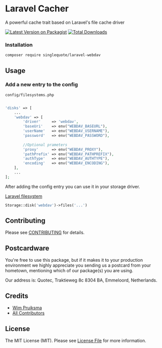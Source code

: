 # Laravel Cacher
A powerful cache trait based on Laravel's file cache driver

[![Latest Version on Packagist](https://img.shields.io/packagist/v/singlequote/laravel-cacher.svg?style=flat-square)](https://packagist.org/packages/singlequote/laravel-cacher)
[![Total Downloads](https://img.shields.io/packagist/dt/singlequote/laravel-cacher.svg?style=flat-square)](https://packagist.org/packages/singlequote/laravel-cacher)


### Installation
```bash
composer require singlequote/laravel-webdav
```

## Usage

### Add a new entry to the config

`config/filesystems.php`
```php

'disks' => [
	...
	'webdav' => [
	    'driver'     => 'webdav',
	    'baseUri'    => env("WEBDAV_BASEURL"),
	    'userName'   => env("WEBDAV_USERNAME"),
	    'password'   => env("WEBDAV_PASSWORD"),
	    
	    //Optional prameters
	    'proxy'      => env("WEBDAV_PROXY"),
	    'pathPrefix' => env("WEBDAV_PATHPREFIX"),
	    'authType'   => env("WEBDAV_AUTHTYPE"),
	    'encoding'   => env("WEBDAV_ENCODING"),
	],
	...
];
```

After adding the config entry you can use it in your storage driver.

[Laravel filesystem](https://laravel.com/docs/master/filesystem)

```php
Storage::disk('webdav')->files('...')

```

## Contributing

Please see [CONTRIBUTING](CONTRIBUTING.md) for details.

## Postcardware

You're free to use this package, but if it makes it to your production environment we highly appreciate you sending us a postcard from your hometown, mentioning which of our package(s) you are using.

Our address is: Quotec, Traktieweg 8c 8304 BA, Emmeloord, Netherlands.

## Credits

- [Wim Pruiksma](https://github.com/wimurk)
- [All Contributors](../../contributors)

## License

The MIT License (MIT). Please see [License File](LICENSE.md) for more information.
